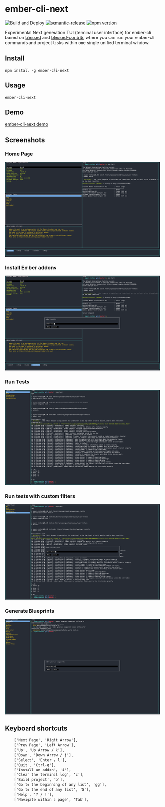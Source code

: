 # ember-cli-next
![Build and Deploy](https://github.com/rajasegar/ember-cli-next/workflows/Build%20and%20Deploy/badge.svg)
[![semantic-release](https://img.shields.io/badge/%20%20%F0%9F%93%A6%F0%9F%9A%80-semantic--release-e10079.svg)](https://github.com/semantic-release/semantic-release)
[![npm version](http://img.shields.io/npm/v/ember-cli-next.svg?style=flat)](https://npmjs.org/package/ember-cli-next "View this project on npm")


Experimental Next generation TUI (terminal user interface) for ember-cli based on [blessed](https://github.com/chjj/blessed) and [blessed-contrib](https://github.com/yaronn/blessed-contrib),   where you can run your ember-cli commands and project tasks within one single unified terminal window.

## Install
```
npm install -g ember-cli-next
```

## Usage
```
ember-cli-next
```

## Demo
[ember-cli-next demo](https://www.youtube.com/watch?v=do9sRiOxenA)

## Screenshots

### Home Page
![home](screenshots/home.png)

### Install Ember addons
![ember-install](screenshots/ember-install.png)

### Run Tests
![ember-test](screenshots/ember-test.png)

### Run tests with custom filters
![custom-filter-test](screenshots/custom-filter-test.png)

### Generate Blueprints
![ember-generate](screenshots/ember-generate.png)

## Keyboard shortcuts
```
    ['Next Page', 'Right Arrow'],
    ['Prev Page', 'Left Arrow'],
    ['Up', 'Up Arrow / k'],
    ['Down', 'Down Arrow / j'],
    ['Select', 'Enter / l'],
    ['Quit', 'Ctrl-q'],
    ['Install an addon', 'i'],
    ['Clear the terminal log', 'c'],
    ['Build project', 'b'],
    ['Go to the beginning of any list', 'gg'],
    ['Go to the end of any list', 'G'],
    ['Help', '? / !'],
    ['Navigate within a page', 'Tab'],
```

